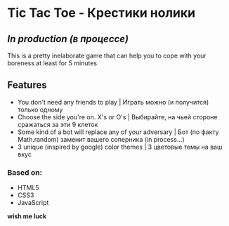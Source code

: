 # Tic Tac Toe - Крестики нолики
## _In production (в процессе)_

This is a pretty inelaborate game that can help you to cope with your boreness at least for 5 minutes


## Features

- You don't need any friends to play | Играть можно (и получится) только одному
- Choose the side you're on. X's or O's | Выбирайте, на чьей стороне сражаться за эти 9 клеток
- Some kind of a bot will replace any of your adversary | Бот (по факту Math.random) заменит вашего соперника (in process...)
- 3 unique (inspired by google) color themes | 3 цветовые темы на ваш вкус

### Based on:

- HTML5
- CSS3
- JavaScript

**wish me luck**

